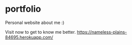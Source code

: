 # portfolio
Personal website about me :) 

Visit now to get to know me better.
https://nameless-plains-84695.herokuapp.com/
